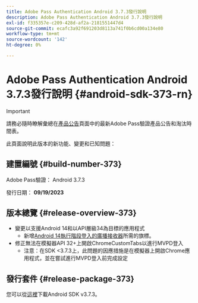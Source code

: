 ```yaml
---
title: Adobe Pass Authentication Android 3.7.3發行說明
description: Adobe Pass Authentication Android 3.7.3發行說明
exl-id: f335357e-c209-428d-af2a-2181551447d4
source-git-commit: ecafc3a92f691203d8113a741f0b6cd00a134e80
workflow-type: tm+mt
source-wordcount: '142'
ht-degree: 0%

---
```


# Adobe Pass Authentication Android 3.7.3發行說明 {#android-sdk-373-rn}

>[!IMPORTANT]
>
> 請務必隨時瞭解彙總在[產品公告](/help/authentication/product-announcements.md)頁面中的最新Adobe Pass驗證產品公告和淘汰時間表。

此頁面說明此版本的新功能、變更和已知問題：

## 建置編號 {#build-number-373}

Adobe Pass驗證： Android 3.7.3

發行日期： **09/19/2023**

## 版本總覽 {#release-overview-373}

* 變更以支援Android 14和以API層級34為目標的應用程式
   * 新增[Android 14執行階段登入的廣播接收器](https://developer.android.com/about/versions/14/behavior-changes-14#runtime-receivers-exported)所需的旗標。
* 修正無法在模擬器API 32+上開啟ChromeCustomTabs以進行MVPD登入
   * 注意：在SDK &lt;3.7.3上，此問題的因應措施是在模擬器上開啟Chrome應用程式，並在嘗試進行MVPD登入前完成設定

## 發行套件 {#release-package-373}

您可以從[這裡](https://tve.zendesk.com/hc/en-us/articles/204963219-Android-Native-AccessEnabler-Library)下載Android SDK v3.7.3。
